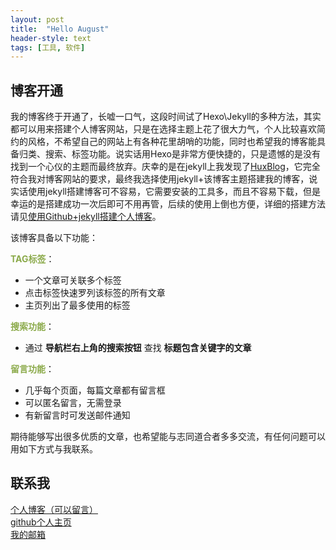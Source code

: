 ```yaml
---
layout: post
title:  "Hello August"
header-style: text 
tags: [工具, 软件]
---
```


## 博客开通

我的博客终于开通了，长嘘一口气，这段时间试了Hexo\Jekyll的多种方法，其实都可以用来搭建个人博客网站，只是在选择主题上花了很大力气，个人比较喜欢简约的风格，不希望自己的网站上有各种花里胡哨的功能，同时也希望我的博客能具备归类、搜索、标签功能。说实话用Hexo是非常方便快捷的，只是遗憾的是没有找到一个心仪的主题而最终放弃。庆幸的是在jekyll上我发现了[HuxBlog](http://huangxuan.me/)，它完全符合我对博客网站的要求，最终我选择使用jekyll+该博客主题搭建我的博客，说实话使用jekyll搭建博客可不容易，它需要安装的工具多，而且不容易下载，但是幸运的是搭建成功一次后即可不用再管，后续的使用上倒也方便，详细的搭建方法请见[使用Github+jekyll搭建个人博客](https://sumcai.gitee.io/2020/12/11/%E4%BD%BF%E7%94%A8Github+Jekyll%E5%88%9B%E5%BB%BA%E4%B8%AA%E4%BA%BA%E5%8D%9A%E5%AE%A2%E7%BD%91%E7%AB%99/)。

该博客具备以下功能：

**<font color="#8baa4a">TAG标签</font>**：

* 一个文章可关联多个标签
* 点击标签快速罗列该标签的所有文章
* 主页列出了最多使用的标签

**<font color="#8baa4a">搜索功能</font>**：

* 通过 **导航栏右上角的搜索按钮** 查找 **标题包含关键字的文章**

**<font color="#8baa4a">留言功能</font>**：
* 几乎每个页面，每篇文章都有留言框
* 可以匿名留言，无需登录
* 有新留言时可发送邮件通知

期待能够写出很多优质的文章，也希望能与志同道合者多多交流，有任何问题可以用如下方式与我联系。

## 联系我

<div style="color:#478cdc">
    <i class="fa fa-globe"></i>
    <a href="https://sumcai.gitee.io" target="_blank">个人博客（可以留言）</a>
</div>

<div style="color:#478cdc">
    <i class="fa fa-github"></i>
    <a href="https://github.com/sumcai" target="_blank">github个人主页</a>
</div>

<div style="color:#478cdc">
    <i class="fa fa-envelope"></i>
    <a href="Mailto:sumcai@163.com" target="_blank">我的邮箱</a>
</div>